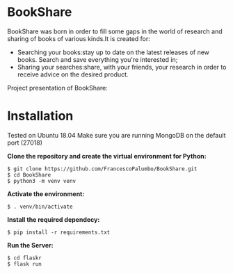 # BookShare
BookShare was born in order to fill some gaps in the world of research and sharing of books of various kinds.It is created for:
 - Searching your books:stay up to date on the latest releases of new books. Search and save everything you're interested in;
 - Sharing your searches:share, with your friends, your research in order to receive advice on the desired product.

Project presentation of BookShare: 
# Installation
Tested on Ubuntu 18.04
Make sure you are running MongoDB on the default port (27018)

**Clone the repository and create the virtual environment for Python:**
```
$ git clone https://github.com/FrancescoPalumbo/BookShare.git
$ cd BookShare
$ python3 -m venv venv
```
**Activate the environment:**
```
$ . venv/bin/activate
```
**Install the required dependecy:**
```
$ pip install -r requirements.txt

```
**Run the Server:**
```
$ cd flaskr
$ flask run
```
